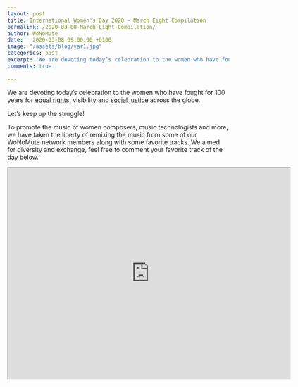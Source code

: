 ```yaml
---
layout: post
title: International Women's Day 2020 - March Eight Compilation
permalink: /2020-03-08-March-Eight-Compilation/
author: WoNoMute
date:   2020-03-08 09:00:00 +0100
image: "/assets/blog/var1.jpg"
categories: post
excerpt: "We are devoting today’s celebration to the women who have fought for 100 years for equal rights, visibility and social justice across the globe. Let’s keep up the struggle!"
comments: true

---
```



We are devoting today’s celebration to the women who have fought for 100 years for [equal rights](https://www.theguardian.com/theguardian/from-the-archive-blog/2012/mar/08/clara-zetkin-international-womens-day), visibility and [social justice](https://time.com/5187268/international-womens-day-history/) across the globe.

Let’s keep up the struggle! 



To promote the music of women composers, music technologists and more, we have taken the liberty of remixing the music from some of our 
WoNoMute network members along with some favorite tracks. We aimed for diversity and exchange, feel free to comment your favorite track of 
the day below. 


<iframe src="https://www.youtube.com/playlist?list=PLNjR_YNj6xHdfxIuPNPTgO1wo-4JuxCLN" width="640" height="480"></iframe>
